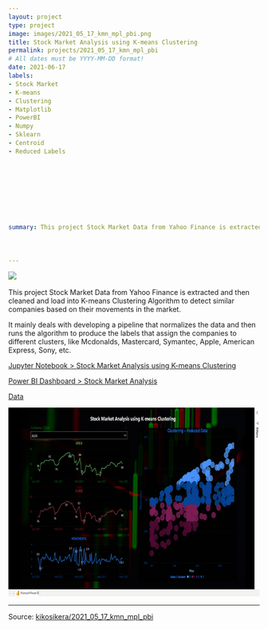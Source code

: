 ```yaml
---
layout: project
type: project
image: images/2021_05_17_kmn_mpl_pbi.png
title: Stock Market Analysis using K-means Clustering
permalink: projects/2021_05_17_kmn_mpl_pbi
# All dates must be YYYY-MM-DD format!
date: 2021-06-17
labels:
- Stock Market
- K-means 
- Clustering
- Matplotlib
- PowerBI
- Numpy
- Sklearn
- Centroid
- Reduced Labels








summary: This project Stock Market Data from Yahoo Finance is extracted and then cleaned and load into K-means Clustering Algorithm to detect similar companies based on their movements in the market.



---
```


<img class="ui image" src="{{ site.baseurl }}/images/2021_05_17_kmn_mpl_pbi_pannel.png">

This project Stock Market Data from Yahoo Finance is extracted and then cleaned and load into K-means Clustering Algorithm to detect similar companies based on their movements in the market. 

It mainly deals with developing a pipeline that normalizes the data and then runs the algorithm to produce the labels that assign the companies to different clusters, like Mcdonalds, Mastercard, Symantec, Apple, American Express, Sony, etc.


[Jupyter Notebook > Stock Market Analysis using K-means Clustering](https://colab.research.google.com/gist/kikosikera/8cce92ef4b042622ee77ce30d31f2837/2021_05_17_kmn_mpl_pbi.ipynb?authuser=5)

[Power BI Dashboard > Stock Market Analysis](https://kikosikera.github.io/accomplishments/powerbi/2021_05_17_kmn_mpl_pbi/)

[Data](https://github.com/kikosikera/2021_05_17_kmn_mpl_pbi/tree/master/data/)

<a href="https://kikosikera.github.io/accomplishments/powerbi/2021_05_17_kmn_mpl_pbi/">
  <img src="/images/2021_05_17_kmn_mpl_pbi_720_379.png" style="width:720px;height:379px;"/>
 </a>


<hr>

Source: <a href="https://github.com/kikosikera/2021_05_17_kmn_mpl_pbi"><i class="large github icon"></i>kikosikera/2021_05_17_kmn_mpl_pbi</a>
